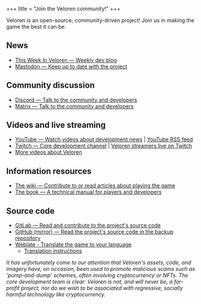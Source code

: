 +++
title = "Join the Veloren community!"
+++

Veloren is an open-source, community-driven project! Join us in making the game the best it can be.

## News

* [This Week In Veloren — Weekly dev blog](@/blog/_index.md)
* [Mastodon — Keep up to date with the project](https://floss.social/@veloren)

## Community discussion

* [Discord — Talk to the community and developers](https://discord.gg/veloren-community-449602562165833758)
* [Matrix — Talk to the community and developers](https://matrix.to/#/#veloren-space:fachschaften.org)

## Videos and live streaming

* [YouTube — Watch videos about development news](https://youtube.com/@Veloren) | [YouTube RSS feed](https://www.youtube.com/feeds/videos.xml?channel_id=UCmRjlnKnSRRihWPPNasl_Qw)
* [Twitch — Core development channel](https://www.twitch.tv/veloren_dev) | [Veloren streamers live on Twitch](https://www.twitch.tv/directory/game/Veloren)
* [More videos about Veloren](@/videos.md)

## Information resources

* [The wiki — Contribute to or read articles about playing the game](https://wiki.veloren.net/)
* [The book — A technical manual for players and developers](https://book.veloren.net/)

## Source code

* [GitLab — Read and contribute to the project's source code](https://gitlab.com/veloren/veloren)
* [GitHub (mirror) — Read the project's source code in the backup repository](https://github.com/veloren/veloren)
* [Weblate - Translate the game to your language](https://translate.codeberg.org/engage/veloren/)
  * [Translation instructions](https://book.veloren.net/contributors/translators/game-translation.html)

*It has unfortunately come to our attention that Veloren's assets, code, and imagery have, on occasion, been used to
promote malicious scams such as 'pump-and-dump' schemes, often involving cryptocurrency or NFTs. The core development
team is clear: Veloren is not, and will never be, a for-profit project, nor do we wish to be associated with regressive,
socially harmful technology like cryptocurrency.*
